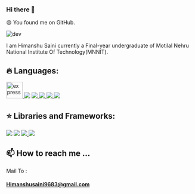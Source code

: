 ### Hi there 👋
😄 You found me on GitHub.
<!-- ![image](https://user-images.githubusercontent.com/66455348/136741154-a8eec07c-8cf0-4b09-89bc-2c5bf0803163.png) -->
![dev](https://user-images.githubusercontent.com/66455348/137348022-8a804c8f-fc7f-4ac1-a8aa-d89981fdeb60.gif)



I am Himanshu Saini currently a Final-year undergraduate of Motilal Nehru National Institute Of Technology(MNNIT).
  ## 🔥 Languages:

<p align="left"> 
    <a href="https://www.cprogramming.com/" target="_blank"> <img src="https://img.icons8.com/color/452/c-programming.png" alt="express" width="44" height="44"/> </a>
  <a href ="" target="_blank"  /> <img src="https://img.icons8.com/color/48/000000/c-plus-plus-logo.png"/></a>
    <a href="https://developer.mozilla.org/en-US/docs/Web/JavaScript" target="_blank"> <img src="https://img.icons8.com/color/48/000000/javascript.png"/> </a> 
    <a href="https://www.w3.org/html/" target="_blank"> <img src="https://img.icons8.com/color/48/000000/html-5.png"/> </a> 
    <a href="https://www.w3schools.com/css/" target="_blank"> <img src="https://img.icons8.com/color/48/000000/css3.png"/> </a> 
    <a href="https://www.python.org" target="_blank"> <img src="https://img.icons8.com/color/48/000000/python.png"/> </a> 
</p>


   
  ## ⭐️ Libraries and Frameworks:

<p align="left"> 
  <a href="https://nodejs.org/en/" target="_blank" /><img src="https://img.icons8.com/color/48/000000/nodejs.png"/></a>
    <a href ="https://reactjs.org/" target="_blank"><img src="https://img.icons8.com/color/48/000000/react-native.png"/></a>
    <a href="https://getbootstrap.com" target="_blank"> <img src="https://img.icons8.com/color/48/000000/bootstrap.png"/> </a> 
    <a href="https://firebase.google.com/" target="_blank" /> <img src="https://img.icons8.com/color/48/000000/firebase.png"/></a>
</p>
<p align="left" >
  
##  📫 How to reach me ...
Mail To :
#### Himanshusaini9683@gmail.com
  
<!--
**techimanshu8/techimanshu8** is a ✨ _special_ ✨ repository because its `README.md` (this file) appears on your GitHub profile.

Here are some ideas to get you started:

- 🔭 I’m currently working on ...
- 🌱 I’m currently learning ...
- 👯 I’m looking to collaborate on ...
- 🤔 I’m looking for help with ...
- 💬 Ask me about ...
- 📫 How to reach me: ...
- 😄 Pronouns: ...
- ⚡ Fun fact: ...
-->
